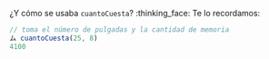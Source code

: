 ¿Y cómo se usaba `cuantoCuesta`? :thinking_face: Te lo recordamos:

```javascript
// toma el número de pulgadas y la cantidad de memoria
ム cuantoCuesta(25, 8)
4100
```